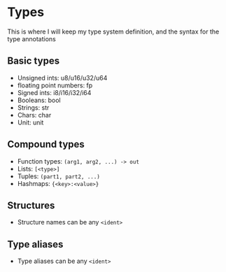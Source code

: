 # Types

This is where I will keep my type system definition, and the syntax for the type annotations

## Basic types
* Unsigned ints: u8/u16/u32/u64
* floating point numbers: fp
* Signed ints: i8/i16/i32/i64
* Booleans: bool
* Strings: str
* Chars: char
* Unit: unit

## Compound types
* Function types: `(arg1, arg2, ...) -> out`
* Lists: `[<type>]`
* Tuples: `(part1, part2, ...)`
* Hashmaps: `{<key>:<value>}`

## Structures
* Structure names can be any `<ident>`

## Type aliases
* Type aliases can be any `<ident>`
